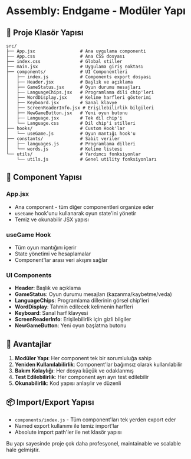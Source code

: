 # Assembly: Endgame - Modüler Yapı

## 📁 Proje Klasör Yapısı

```
src/
├── App.jsx                 # Ana uygulama componenti
├── App.css                 # Ana CSS dosyası
├── index.css               # Global stiller
├── main.jsx                # Uygulama giriş noktası
├── components/             # UI Componentleri
│   ├── index.js            # Components export dosyası
│   ├── Header.jsx          # Başlık ve açıklama
│   ├── GameStatus.jsx      # Oyun durumu mesajları
│   ├── LanguageChips.jsx   # Programlama dili chip'leri
│   ├── WordDisplay.jsx     # Kelime harfleri gösterimi
│   ├── Keyboard.jsx        # Sanal klavye
│   ├── ScreenReaderInfo.jsx # Erişilebilirlik bilgileri
│   ├── NewGameButton.jsx   # Yeni oyun butonu
│   ├── Language.jsx        # Tek dil chip'i
│   └── Language.css        # Dil chip'i stilleri
├── hooks/                  # Custom Hook'lar
│   └── useGame.js          # Oyun mantığı hook'u
├── constants/              # Sabit veriler
│   ├── languages.js        # Programlama dilleri
│   └── words.js            # Kelime listesi
└── utils/                  # Yardımcı fonksiyonlar
    └── utils.js            # Genel utility fonksiyonları
```

## 🧩 Component Yapısı

### App.jsx

- Ana component - tüm diğer componentleri organize eder
- `useGame` hook'unu kullanarak oyun state'ini yönetir
- Temiz ve okunabilir JSX yapısı

### useGame Hook

- Tüm oyun mantığını içerir
- State yönetimi ve hesaplamalar
- Component'lar arası veri akışını sağlar

### UI Components

- **Header**: Başlık ve açıklama
- **GameStatus**: Oyun durumu mesajları (kazanma/kaybetme/veda)
- **LanguageChips**: Programlama dillerinin görsel chip'leri
- **WordDisplay**: Tahmin edilecek kelimenin harfleri
- **Keyboard**: Sanal harf klavyesi
- **ScreenReaderInfo**: Erişilebilirlik için gizli bilgiler
- **NewGameButton**: Yeni oyun başlatma butonu

## 🚀 Avantajlar

1. **Modüler Yapı**: Her component tek bir sorumluluğa sahip
2. **Yeniden Kullanılabilirlik**: Component'lar bağımsız olarak kullanılabilir
3. **Bakım Kolaylığı**: Her dosya küçük ve odaklanmış
4. **Test Edilebilirlik**: Her component ayrı ayrı test edilebilir
5. **Okunabilirlik**: Kod yapısı anlaşılır ve düzenli

## 📦 Import/Export Yapısı

- `components/index.js` - Tüm component'ları tek yerden export eder
- Named export kullanımı ile temiz import'lar
- Absolute import path'ler ile net klasör yapısı

Bu yapı sayesinde proje çok daha profesyonel, maintainable ve scalable hale gelmiştir.
